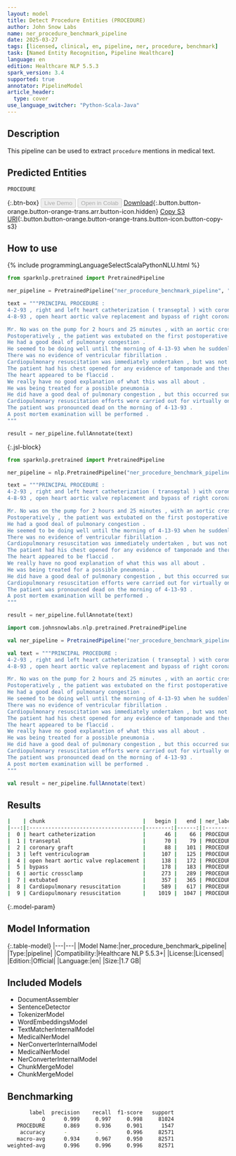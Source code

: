 ```yaml
---
layout: model
title: Detect Procedure Entities (PROCEDURE)
author: John Snow Labs
name: ner_procedure_benchmark_pipeline
date: 2025-03-27
tags: [licensed, clinical, en, pipeline, ner, procedure, benchmark]
task: [Named Entity Recognition, Pipeline Healthcare]
language: en
edition: Healthcare NLP 5.5.3
spark_version: 3.4
supported: true
annotator: PipelineModel
article_header:
  type: cover
use_language_switcher: "Python-Scala-Java"
---
```


## Description

This pipeline can be used to extract `procedure` mentions in medical text.

## Predicted Entities

`PROCEDURE`

{:.btn-box}
<button class="button button-orange" disabled>Live Demo</button>
<button class="button button-orange" disabled>Open in Colab</button>
[Download](https://s3.amazonaws.com/auxdata.johnsnowlabs.com/clinical/models/ner_procedure_benchmark_pipeline_en_5.5.3_3.4_1743115349171.zip){:.button.button-orange.button-orange-trans.arr.button-icon.hidden}
[Copy S3 URI](s3://auxdata.johnsnowlabs.com/clinical/models/ner_procedure_benchmark_pipeline_en_5.5.3_3.4_1743115349171.zip){:.button.button-orange.button-orange-trans.button-icon.button-copy-s3}

## How to use



<div class="tabs-box" markdown="1">
{% include programmingLanguageSelectScalaPythonNLU.html %}

```python
from sparknlp.pretrained import PretrainedPipeline

ner_pipeline = PretrainedPipeline("ner_procedure_benchmark_pipeline", "en", "clinical/models")

text = """PRINCIPAL PROCEDURE :
4-2-93 , right and left heart catheterization ( transeptal ) with coronary graft and left ventriculogram .
4-8-93 , open heart aortic valve replacement and bypass of right coronary artery .

Mr. No was on the pump for 2 hours and 25 minutes , with an aortic crossclamp time of 1 hour and 48 minutes .
Postoperatively , the patient was extubated on the first postoperative day .
He had a good deal of pulmonary congestion .
He seemed to be doing well until the morning of 4-13-93 when he suddenly became pulseless .
There was no evidence of ventricular fibrillation .
Cardiopulmonary resuscitation was immediately undertaken , but was not successful .
The patient had his chest opened for any evidence of tamponade and there was no evidence of bleeding .
The heart appeared to be flaccid .
We really have no good explanation of what this was all about .
He was being treated for a possible pneumonia .
He did have a good deal of pulmonary congestion , but this occurred suddenly and unexpectedly .
Cardiopulmonary resuscitation efforts were carried out for virtually one hour , but were unsuccessful .
The patient was pronounced dead on the morning of 4-13-93 .
A post mortem examination will be performed .
"""

result = ner_pipeline.fullAnnotate(text)
```

{:.jsl-block}
```python
from sparknlp.pretrained import PretrainedPipeline

ner_pipeline = nlp.PretrainedPipeline("ner_procedure_benchmark_pipeline", "en", "clinical/models")

text = """PRINCIPAL PROCEDURE :
4-2-93 , right and left heart catheterization ( transeptal ) with coronary graft and left ventriculogram .
4-8-93 , open heart aortic valve replacement and bypass of right coronary artery .

Mr. No was on the pump for 2 hours and 25 minutes , with an aortic crossclamp time of 1 hour and 48 minutes .
Postoperatively , the patient was extubated on the first postoperative day .
He had a good deal of pulmonary congestion .
He seemed to be doing well until the morning of 4-13-93 when he suddenly became pulseless .
There was no evidence of ventricular fibrillation .
Cardiopulmonary resuscitation was immediately undertaken , but was not successful .
The patient had his chest opened for any evidence of tamponade and there was no evidence of bleeding .
The heart appeared to be flaccid .
We really have no good explanation of what this was all about .
He was being treated for a possible pneumonia .
He did have a good deal of pulmonary congestion , but this occurred suddenly and unexpectedly .
Cardiopulmonary resuscitation efforts were carried out for virtually one hour , but were unsuccessful .
The patient was pronounced dead on the morning of 4-13-93 .
A post mortem examination will be performed .
"""

result = ner_pipeline.fullAnnotate(text)
```

```scala
import com.johnsnowlabs.nlp.pretrained.PretrainedPipeline

val ner_pipeline = PretrainedPipeline("ner_procedure_benchmark_pipeline", "en", "clinical/models")

val text = """PRINCIPAL PROCEDURE :
4-2-93 , right and left heart catheterization ( transeptal ) with coronary graft and left ventriculogram .
4-8-93 , open heart aortic valve replacement and bypass of right coronary artery .

Mr. No was on the pump for 2 hours and 25 minutes , with an aortic crossclamp time of 1 hour and 48 minutes .
Postoperatively , the patient was extubated on the first postoperative day .
He had a good deal of pulmonary congestion .
He seemed to be doing well until the morning of 4-13-93 when he suddenly became pulseless .
There was no evidence of ventricular fibrillation .
Cardiopulmonary resuscitation was immediately undertaken , but was not successful .
The patient had his chest opened for any evidence of tamponade and there was no evidence of bleeding .
The heart appeared to be flaccid .
We really have no good explanation of what this was all about .
He was being treated for a possible pneumonia .
He did have a good deal of pulmonary congestion , but this occurred suddenly and unexpectedly .
Cardiopulmonary resuscitation efforts were carried out for virtually one hour , but were unsuccessful .
The patient was pronounced dead on the morning of 4-13-93 .
A post mortem examination will be performed .
"""

val result = ner_pipeline.fullAnnotate(text)
```
</div>

## Results

```bash
|    | chunk                               |   begin |   end | ner_label   |
|---:|:------------------------------------|--------:|------:|:------------|
|  0 | heart catheterization               |      46 |    66 | PROCEDURE   |
|  1 | transeptal                          |      70 |    79 | PROCEDURE   |
|  2 | coronary graft                      |      88 |   101 | PROCEDURE   |
|  3 | left ventriculogram                 |     107 |   125 | PROCEDURE   |
|  4 | open heart aortic valve replacement |     138 |   172 | PROCEDURE   |
|  5 | bypass                              |     178 |   183 | PROCEDURE   |
|  6 | aortic crossclamp                   |     273 |   289 | PROCEDURE   |
|  7 | extubated                           |     357 |   365 | PROCEDURE   |
|  8 | Cardiopulmonary resuscitation       |     589 |   617 | PROCEDURE   |
|  9 | Cardiopulmonary resuscitation       |    1019 |  1047 | PROCEDURE   |
```

{:.model-param}
## Model Information

{:.table-model}
|---|---|
|Model Name:|ner_procedure_benchmark_pipeline|
|Type:|pipeline|
|Compatibility:|Healthcare NLP 5.5.3+|
|License:|Licensed|
|Edition:|Official|
|Language:|en|
|Size:|1.7 GB|

## Included Models

- DocumentAssembler
- SentenceDetector
- TokenizerModel
- WordEmbeddingsModel
- TextMatcherInternalModel
- MedicalNerModel
- NerConverterInternalModel
- MedicalNerModel
- NerConverterInternalModel
- ChunkMergeModel
- ChunkMergeModel

## Benchmarking

```bash
       label  precision    recall  f1-score   support
           O      0.999     0.997     0.998     81024
   PROCEDURE      0.869     0.936     0.901      1547
    accuracy      -         -         0.996     82571
   macro-avg      0.934     0.967     0.950     82571
weighted-avg      0.996     0.996     0.996     82571
```